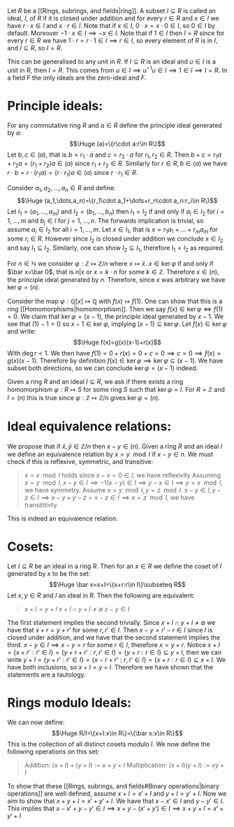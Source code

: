 Let $R$ be a [[Rings, subrings, and fields|ring]]. A subset $I\subseteq R$ is called an ideal, $I$, of $R$ if it is closed under addition and for every $r\in R$ and $x\in I$ we have $r\cdot x\in I$ and $x\cdot r\in I$. Note that if $x\in I$, $0\cdot x=x\cdot 0\in I$, so $0\in I$ by default. Moreover $-1\cdot x\in I\implies -x\in I$. Note that if $1\in I$ then $I=R$ since for every $r\in R$ we have $1\cdot r=r\cdot 1\in I\implies r\in I$, so every element of $R$ is in $I$, and $I\subseteq R$, so $I=R$. 

This can be generalised to any unit in $R$. If $I\subseteq R$ is an ideal and $u\in I$ is a unit in $R$, then $I=R$. This comes from $u\in I\implies u^{-1}u\in I\implies 1\in I\implies I=R$. In a field $F$ the only ideals are the zero-ideal and $F$.

# Principle ideals:

For any commutative ring $R$ and $a\in R$ define the principle ideal generated by $a$:$$\Huge (a)=\{r\cdot a:r\in R\}$$Let $b,c\in(a)$, that is $b=r_1\cdot a$ and $c=r_2\cdot a$ for $r_1,r_2\in R$. Then $b+c=r_1a+r_2a=(r_1+r_2)a\in (a)$ since $r_1+r_2\in R$. Similarly for $r\in R,b\in(a)$ we have $r\cdot b=r\cdot(r_1a)=(r\cdot r_1)a\in (a)$ since $r\cdot r_1\in R$. 

Consider $a_1,a_2,\dots,a_n\in R$ and define:$$\Huge (a_1,\dots,a_n)=\{r_1\cdot a_1+\dots+r_n\cdot a_n:r_i\in R\}$$
Let $I_1=(a_1,\dots,a_m)$ and $I_2=(b_1,\dots,b_n)$ then $I_1=I_2$ if and only if $a_i\in I_2$ for $i=1,\dots,m$ and $b_j\in I$ for $j=1,\dots,n$. The forwards implication is trivial, so assume $a_i\in I_2$ for all $i=1,\dots,m$. Let $x\in I_1$, that is $x=r_1a_1+\dots+r_ma_m$ for some $r_i\in R$. However since $I_2$ is closed under addition we conclude $x\in I_2$ and say $I_1\subseteq I_2$. Similarly, one can show $I_2\subseteq I_1$, therefore $I_1=I_2$ as required.

For $n\in \mathbb{N}$ we consider $\varphi:\mathbb{Z}\mapsto \mathbb{Z}/n$ where $x\mapsto\bar x$. $x\in\ker\varphi$ if and only if $\bar x=\bar 0$, that is $n|x$ or $x=k\cdot n$ for some $k\in \mathbb{Z}$. Therefore $x\in (n)$, the principle ideal generated by $n$. Therefore, since $x$ was arbitrary we have $\ker\varphi=(n)$.

Consider the map $\varphi:\mathbb{Q}[x]\mapsto \mathbb{Q}$ with $f(x)\mapsto f(1)$. One can show that this is a ring [[Homomorphisms|homomorphism]]. Then we say $f(x)\in\ker\varphi\iff f(1)=0$. We claim that $\ker\varphi=(x-1)$, the principle ideal generated by $x-1$. We see that $(1)-1=0$ so $x-1\in\ker\varphi$, implying $(x-1)\subseteq\ker\varphi$. Let $f(x)\in\ker\varphi$ and write:$$\Huge f(x)=g(x)(x-1)+r(x)$$With $\deg r<1$. We then have $f(1)=0+r(x)=0+c=0\implies c=0\implies f(x)=g(x)(x-1)$. Therefore by definition $f(x)\in\ker\varphi\implies\ker\varphi\subseteq(x-1)$. We have subset both directions, so we can conclude $\ker\varphi=(x-1)$ indeed.

Given a ring $R$ and an ideal $I\subseteq R$, we ask if there exists a ring homomorphism $\varphi:R\mapsto S$ for some ring $S$ such that $\ker\varphi=I$. For $R=\mathbb{Z}$ and $I=(n)$ this is true since $\varphi:\mathbb{Z}\mapsto \mathbb{Z}/n$ gives $\ker\varphi=(n)$.

# Ideal equivalence relations:

We propose that if $\bar x,\bar y\in \mathbb{Z}/n$ then $x-y\in(n)$. Given a ring $R$ and an ideal $I$ we define an equivalence relation by $x=y\mod I$ if $x-y\in n$. We must check if this is reflexive, symmetric, and transitive:
> $x=x\mod I$ holds since $x-x=0\in I$, we have reflexivity
> Assuming $x=y\mod I, x-y\in I\implies -1(x-y)\in I\implies y-x\in I\implies y=x\mod I$, we have symmetry.
> Assume $x=y\mod I,y=z\mod I$. $x-y\in I,y-z\in I\implies x-y+y-z=x-z\in I\implies x=z\mod I$, we have transititivty.

This is indeed an equivalence relation.

# Cosets:

Let $I\subseteq R$ be an ideal in a ring $R$. Then for an $x\in R$ we define the coset of $I$ generated by $x$ to be the set:$$\Huge \bar x=x+I=\{x+r:r\in I\}\subseteq R$$
Let $x,y\in R$ and $I$ an ideal in $R$. Then the following are equivalent:
> $x+I=y+I$
> $x+I\cap y+I\neq\emptyset$
> $x-y\in I$

The first statement implies the second trivially. Since $x+I\cap y+I\neq\emptyset$ we have that $x+r=y+r'$ for some $r,r'\in I$. Then $x-y=r'-r\in I$ since $I$ is closed under addition, and we have that the second statement implies the third. $x-y\in I\implies x-y=r$ for some $r\in I$, therefore $x=y+r$. Notice $x+I=\{x+r':r'\in I\}=\{y+r+r':r,r'\in I\}=\{y+r:r\in I\}\subseteq y+I$, then we can write $y+I=\{y+r':r'\in I\}=\{x-r+r':r,r'\in I\}=\{x+r:r\in I\}\subseteq x+I$. We have both inclusions, so $x+I=y+I$. Therefore we have shown that the statements are a tautology.

# Rings modulo Ideals:

We can now define:$$\Huge R/I=\{x+I:x\in R\}=\{\bar x:x\in R\}$$This is the collection of all distinct cosets modulo $I$. We now define the following operations on this set:
> Addition: $(x+I)+(y+I):=x+y+I$
> Multiplication: $(x+I)(y+I):=xy+I$

To show that these [[Rings, subrings, and fields#Binary operations|binary operations]] are well defined, assume $x+I=x'+I$ and $y+I=y'+I$. Now we aim to show that $x+y+I=x'+y'+I$. We have that $x-x'\in I$ and $y-y'\in I$. This implies that $x-x'+y-y'\in I\implies x+y-(x'+y')\in I\implies x+y+I=x'+y'+I$